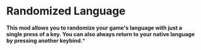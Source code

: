 # Randomized Language
**This mod allows you to randomize your game's language with just a single press of a key. You can also always return to your native language by pressing another keybind.***
